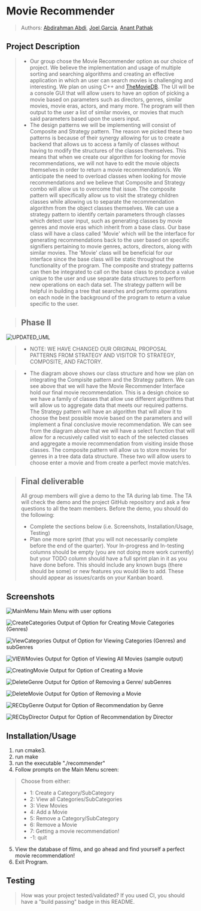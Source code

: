# Movie Recommender
 > Authors: [Abdirahman Abdi](https://github.com/AmbientOne), [Joel Garcia](https://github.com/jgarc594), [Anant Pathak](https://github.com/apath005)


## Project Description
 > * Our group chose the Movie Recommender option as our choice of project. We believe the implementation and usage of multiple sorting and searching algorithms 
and creating an effective application in which an user can search movies is challenging and interesting. We plan on using C++ and
[TheMovieDB](https://developers.themoviedb.org/3). The UI will be a console GUI that will allow users to have an option of picking a movie based on parameters such as directors, genres, similar movies, movie eras, actors, and many more. The program will then output to the user a list of similar movies, or movies that much said parameters based upon the users input. 
 > * The design patterns we will be implementing will consist of Composite and Strategy pattern. The reason we picked these two patterns is because of their synergy allowing for 
us to create a backend that allows us to access a family of classes without having to modify the structures of the classes themselves. This means that when we create our 
algorithm for looking for movie recommendations, we will not have to edit the movie objects themselves in order to return a movie recommendation/s. We anticipate the need 
to overload classes when looking for movie recommendations and we believe that Composite and Strategy combo will allow us to overcome that issue. The composite pattern will
specifically allow us to visit the strategy children classes while allowing us to separate the recommendation algorithm from the object classes themselves. We can use
a strategy pattern to identify certain parameters through classes which detect user input, such as generating classes by movie genres and movie eras which inherit from a base class.
Our base class will have a class called 'Movie' which will be the interface for generating recommendations back to the user based on specific signifiers pertaining to movie genres,
actors, directors, along with similar movies. The 'Movie' class will be beneficial for our interface since the base class will be static throughout the functionality of the program.
The composite and strategy patterns can then be integrated to call on the base class to produce a value unique to the user and use separate data structures to perform new operations
on each data set. The strategy pattern will be helpful in building a tree that searches and performs operations on each node in the background of the program to return a value specific to the user.

 > ## Phase II
![UPDATED_UML](https://user-images.githubusercontent.com/77028776/110581505-875e3700-811f-11eb-9d86-3462d1833eba.png)

> * NOTE: WE HAVE CHANGED OUR ORIGINAL PROPOSAL PATTERNS FROM STRATEGY AND VISITOR TO STRATEGY, COMPOSITE, AND FACTORY.

 > * The diagram above shows our class structure and how we plan on integrating the Compisite pattern and the Strategy pattern. We can see above that we will have the Movie Recommender Interface hold our final movie recommendation. This is a design choice so we have a family of classes that allow use different algorithms that will allow us to aggregate data that meets our required patterns.  The Strategy pattern will have an algorithm that will allow it to choose the best possible movie based on the parameters and will implement a final conclusive movie recommendation. We can see from the diagram above that we will have a select function that will allow for a recusively called visit to each of the selected classes and aggregate a movie recommendation from visiting inside those classes. The composite pattern will allow us to store movies for genres in a tree data data structure. These two will allow users to choose enter a movie and from create a perfect movie match/es. 
 
 > ## Final deliverable
 > All group members will give a demo to the TA during lab time. The TA will check the demo and the project GitHub repository and ask a few questions to all the team members. 
 > Before the demo, you should do the following:
 > * Complete the sections below (i.e. Screenshots, Installation/Usage, Testing)
 > * Plan one more sprint (that you will not necessarily complete before the end of the quarter). Your In-progress and In-testing columns should be empty (you are not doing more work currently) but your TODO column should have a full sprint plan in it as you have done before. This should include any known bugs (there should be some) or new features you would like to add. These should appear as issues/cards on your Kanban board. 
 
 ## Screenshots
 ![MainMenu](https://user-images.githubusercontent.com/77028776/110582423-0bfd8500-8121-11eb-9c9b-65e06feab2e8.png)
 Main Menu with user options
 
 ![CreateCategories](https://user-images.githubusercontent.com/77028776/110582288-dc4e7d00-8120-11eb-963e-90e51149faad.png)
 Output of Option for Creating Movie Categories (Genres)
 
 ![ViewCategories](https://user-images.githubusercontent.com/77028776/110582533-34857f00-8121-11eb-916d-e6ed2e96a5e5.png)
 Output of Option for Viewing Categories (Genres) and subGenres
 
 ![VIEWMovies](https://user-images.githubusercontent.com/77028776/110582744-7f06fb80-8121-11eb-8095-bf1ff5f6c2ff.png)
 Output for Option of Viewing All Movies (sample output)
 
 ![CreatingMovie](https://user-images.githubusercontent.com/77028776/110583161-1d935c80-8122-11eb-944a-1f025216e4ef.png)
 Output for Option of Creating a Movie
 
 ![DeleteGenre](https://user-images.githubusercontent.com/77028776/110583223-3734a400-8122-11eb-8aa8-41ebf5a57339.png)
 Output for Option of Removing a Genre/ subGenres
 
 ![DeleteMovie](https://user-images.githubusercontent.com/77028776/110583340-664b1580-8122-11eb-8313-a7c18ab4c691.png)
 Output for Option of Removing a Movie
 
 ![RECbyGenre](https://user-images.githubusercontent.com/77028776/110583403-7f53c680-8122-11eb-8669-2af58f915640.png)
 Output for Option of Recommendation by Genre
 
 ![RECbyDirector](https://user-images.githubusercontent.com/77028776/110583473-97c3e100-8122-11eb-9412-8b07a3124b37.png)
 Output for Option of Recommendation by Director

 ## Installation/Usage
 1. run cmake3.
 2. run make
 3. run the executable "./recommender"
 4. Follow prompts on the Main Menu screen:
 > Choose from either:
 > * 1: Create a Category/SubCategory
 > * 2: View all Categories/SubCategories 
 > * 3: View Movies
 > * 4: Add a Movie
 > * 5: Remove a Category/SubCategory
 > * 6: Remove a Movie
 > * 7: Getting a movie recommendation!
 > * -1: quit
 5. View the database of films, and go ahead and find yourself a perfect movie recommendation!
 6. Exit Program.

 ## Testing
 > How was your project tested/validated? If you used CI, you should have a "build passing" badge in this README.
 
